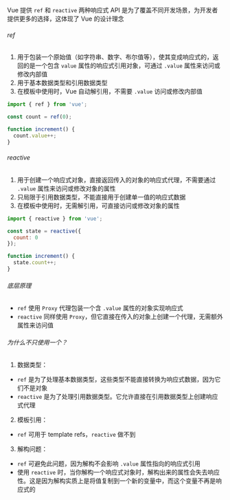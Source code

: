 Vue 提供 `ref` 和 `reactive` 两种响应式 API 是为了覆盖不同开发场景，为开发者提供更多的选择，这体现了 Vue 的设计理念

###### ref

1. 用于包装一个原始值（如字符串、数字、布尔值等），使其变成响应式的，返回的是一个包含 `value` 属性的响应式引用对象，可通过 `.value` 属性来访问或修改内部值
2. 用于基本数据类型和引用数据类型
3. 在模板中使用时，Vue 自动解引用，不需要 `.value` 访问或修改内部值

```JavaScript
import { ref } from 'vue';

const count = ref(0);

function increment() {
  count.value++;
}
```

###### reactive

1. 用于创建一个响应式对象，直接返回传入的对象的响应式代理，不需要通过 `.value` 属性来访问或修改对象的属性
2. 只局限于引用数据类型，不能直接用于创建单一值的响应式数据
3. 在模板中使用时，无需解引用，可直接访问或修改对象的属性

```JavaScript
import { reactive } from 'vue';

const state = reactive({
  count: 0
});

function increment() {
  state.count++;
}
```

###### 底层原理

- `ref` 使用 `Proxy` 代理包装一个含 `.value` 属性的对象实现响应式
- `reactive` 同样使用 `Proxy`，但它直接在传入的对象上创建一个代理，无需额外属性来访问值

###### 为什么不只使用一个？

1. 数据类型：

- `ref` 是为了处理基本数据类型，这些类型不能直接转换为响应式数据，因为它们不是对象
- `reactive` 是为了处理引用数据类型。它允许直接在引用数据类型上创建响应式代理

2. 模板引用：

- `ref` 可用于 template refs，`reactive` 做不到

3. 解构问题：

- `ref` 可避免此问题，因为解构不会影响 `.value` 属性指向的响应式引用
- 使用 `reactive` 时，当你解构一个响应式对象时，解构出来的属性会失去响应性。这是因为解构实质上是将值复制到一个新的变量中，而这个变量不再是响应式的
